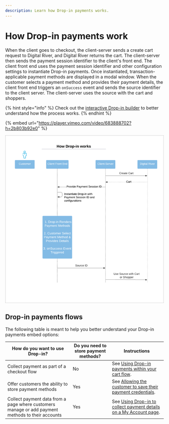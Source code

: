 ```yaml
---
description: Learn how Drop-in payments works.
---
```


# How Drop-in payments work

When the client goes to checkout, the client-server sends a create cart request to Digital River, and Digital River returns the cart. The client-server then sends the payment session identifier to the client's front end. The client front end uses the payment session identifier and other configuration settings to instantiate Drop-in payments. Once instantiated, transaction-applicable payment methods are displayed in a modal window. When the customer selects a payment method and provides their payment details, the client front end triggers an `onSuccess` event and sends the source identifier to the client server. The client-server uses the source with the cart and shoppers.

{% hint style="info" %}
Check out the [interactive Drop-in builder](https://drapi.io/drop-in-builder/) to better understand how the process works.
{% endhint %}

{% embed url="https://player.vimeo.com/video/683888702?h=2b803b92e0" %}

<div align="left">

<img src="../../../.gitbook/assets/how-drop-in-works-commerce-api (2).png" alt="">

</div>

## Drop-in payments flows

The following table is meant to help you better understand your Drop-in payments embed options:

| How do you want to use Drop-in?                                                                  | Do you need to store payment methods? | Instructions                                                                                                                                                              |
| ------------------------------------------------------------------------------------------------ | ------------------------------------- | ------------------------------------------------------------------------------------------------------------------------------------------------------------------------- |
| Collect payment as part of a checkout flow                                                       | No                                    | See [Using Drop-in payments within your cart flow](drop-in-integration-guide.md#using-drop-in-payments-within-your-cart-flow).                                            |
| Offer customers the ability to store payment methods                                             | Yes                                   | See [Allowing the customer to save their payment credentials](drop-in-integration-guide.md#optional.-allowing-the-customer-to-save-their-payment-details).                |
| Collect payment data from a page where customers manage or add payment methods to their accounts | Yes                                   | See [Using Drop-in to collect payment details on a My Account page](drop-in-integration-guide.md#using-drop-in-payments-to-collect-payment-details-on-a-my-account-page). |



##
